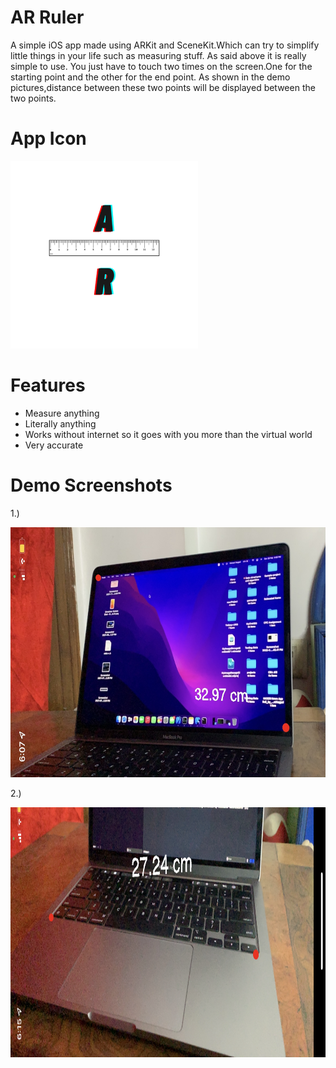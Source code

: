 # AR Ruler
A simple iOS app made using ARKit and SceneKit.Which can try to simplify little things in your life such as measuring stuff.
As said above it is really simple to use. You just have to touch two times on the screen.One for the starting point and the other for the end point.
As shown in the demo pictures,distance between these two points will be displayed between the two points.

# App Icon

<img src ="/AR%20Ruler/rulerImages/ItunesArtwork%402x.png" width="300" height="300">


# Features
- Measure anything
- Literally anything
- Works without internet so it goes with you more than the virtual world
- Very accurate


# Demo Screenshots

1.)




<img src="/AR%20Ruler/rulerImages/IMG_1478.jpg" width="650" height="400">




2.)





<img src="/AR%20Ruler/rulerImages/IMG_1480.jpg" width="650" height="400">
